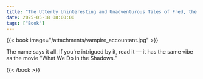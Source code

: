 ```yaml
---
title: "The Utterly Uninteresting and Unadventurous Tales of Fred, the Vampire Accountant"
date: 2025-05-18 08:00:00
tags: ["Book"]
---
```


{{< book image="/attachments/vampire_accountant.jpg" >}}

The name says it all. If you're intrigued by it, read it — it has the same vibe as the movie "What We Do in the Shadows."

{{< /book >}}


